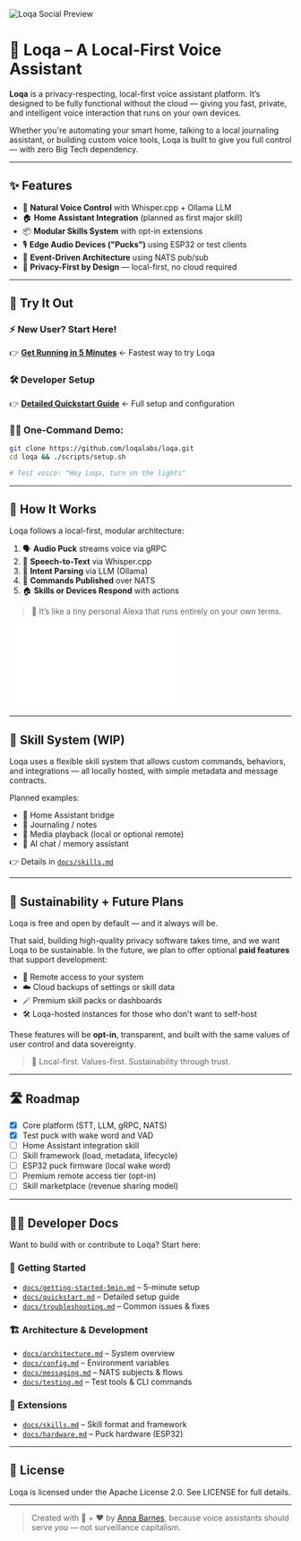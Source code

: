 ![Loqa Social Preview](https://github.com/user-attachments/assets/99016e57-ace5-4140-a4f3-c49262f83253)

# 🦜 Loqa – A Local-First Voice Assistant

**Loqa** is a privacy-respecting, local-first voice assistant platform. It’s designed to be fully functional without the cloud — giving you fast, private, and intelligent voice interaction that runs on your own devices.

Whether you're automating your smart home, talking to a local journaling assistant, or building custom voice tools, Loqa is built to give you full control — with zero Big Tech dependency.

---

## ✨ Features

- 🧠 **Natural Voice Control** with Whisper.cpp + Ollama LLM
- 🏠 **Home Assistant Integration** (planned as first major skill)
- 📦 **Modular Skills System** with opt-in extensions
- 🎙️ **Edge Audio Devices ("Pucks")** using ESP32 or test clients
- 🔁 **Event-Driven Architecture** using NATS pub/sub
- 🚫 **Privacy-First by Design** — local-first, no cloud required

---

## 🚀 Try It Out

### ⚡ **New User? Start Here!**
👉 **[Get Running in 5 Minutes](./docs/getting-started-5min.md)** ← Fastest way to try Loqa

### 🛠️ **Developer Setup**
👉 **[Detailed Quickstart Guide](./docs/quickstart.md)** ← Full setup and configuration

### 🏃‍♂️ **One-Command Demo:**
```bash
git clone https://github.com/loqalabs/loqa.git
cd loqa && ./scripts/setup.sh

# Test voice: "Hey Loqa, turn on the lights"
```

---

## 🧱 How It Works

Loqa follows a local-first, modular architecture:

1. 🗣️ **Audio Puck** streams voice via gRPC
2. 📝 **Speech-to-Text** via Whisper.cpp
3. 🤖 **Intent Parsing** via LLM (Ollama)
4. 📡 **Commands Published** over NATS
5. 🏠 **Skills or Devices Respond** with actions

> 🎯 It’s like a tiny personal Alexa that runs entirely on your own terms.

![Mermaid Diagram Placeholder — See `architecture.md`](./docs/architecture.md)

---

## 🧩 Skill System (WIP)

Loqa uses a flexible skill system that allows custom commands, behaviors, and integrations — all locally hosted, with simple metadata and message contracts.

Planned examples:
- 🔌 Home Assistant bridge
- 📓 Journaling / notes
- 🎵 Media playback (local or optional remote)
- 🧠 AI chat / memory assistant

👉 Details in [`docs/skills.md`](./docs/skills.md)

---

## 💸 Sustainability + Future Plans

Loqa is free and open by default — and it always will be.

That said, building high-quality privacy software takes time, and we want Loqa to be sustainable. In the future, we plan to offer optional **paid features** that support development:

- 📡 Remote access to your system
- ☁️ Cloud backups of settings or skill data
- 🪄 Premium skill packs or dashboards
- 🛠️ Loqa-hosted instances for those who don't want to self-host

These features will be **opt-in**, transparent, and built with the same values of user control and data sovereignty.

> 🤝 Local-first. Values-first. Sustainability through trust.

---

## 🛣️ Roadmap

- [x] Core platform (STT, LLM, gRPC, NATS)
- [x] Test puck with wake word and VAD
- [ ] Home Assistant integration skill
- [ ] Skill framework (load, metadata, lifecycle)
- [ ] ESP32 puck firmware (local wake word)
- [ ] Premium remote access tier (opt-in)
- [ ] Skill marketplace (revenue sharing model)

---

## 👩‍💻 Developer Docs

Want to build with or contribute to Loqa? Start here:

### 🚀 **Getting Started**
- [`docs/getting-started-5min.md`](./docs/getting-started-5min.md) – 5-minute setup
- [`docs/quickstart.md`](./docs/quickstart.md) – Detailed setup guide
- [`docs/troubleshooting.md`](./docs/troubleshooting.md) – Common issues & fixes

### 🏗️ **Architecture & Development**
- [`docs/architecture.md`](./docs/architecture.md) – System overview
- [`docs/config.md`](./docs/config.md) – Environment variables
- [`docs/messaging.md`](./docs/messaging.md) – NATS subjects & flows
- [`docs/testing.md`](./docs/testing.md) – Test tools & CLI commands

### 🧩 **Extensions**
- [`docs/skills.md`](./docs/skills.md) – Skill format and framework
- [`docs/hardware.md`](./docs/hardware.md) – Puck hardware (ESP32)

---

## 📜 License

Loqa is licensed under the Apache License 2.0. See LICENSE for full details.

---

> Created with 🧠 + ❤️ by [Anna Barnes](https://www.linkedin.com/in/annabethbarnes), because voice assistants should serve *you* — not surveillance capitalism.